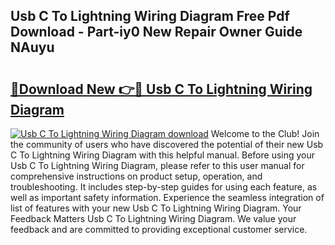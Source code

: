 ## Usb C To Lightning Wiring Diagram Free Pdf Download - Part-iy0 New Repair Owner Guide NAuyu

# <h2><a href="http://dfocrq8.blite.top/?on=Usb+C+To+Lightning+Wiring+Diagram">🔗Download New 👉🔴 Usb C To Lightning Wiring Diagram</a></h2>

[![Usb C To Lightning Wiring Diagram download](https://i.imgur.com/lujVjoI.png)](http://dfocrq8.blite.top/?on=Usb+C+To+Lightning+Wiring+Diagram)
Welcome to the Club! Join the community of users who have discovered the potential of their new Usb C To Lightning Wiring Diagram with this helpful manual. Before using your Usb C To Lightning Wiring Diagram, please refer to this user manual for comprehensive instructions on product setup, operation, and troubleshooting. It includes step-by-step guides for using each feature, as well as important safety information. Experience the seamless integration of list of features with your new Usb C To Lightning Wiring Diagram. Your Feedback Matters Usb C To Lightning Wiring Diagram. We value your feedback and are committed to providing exceptional customer service.
